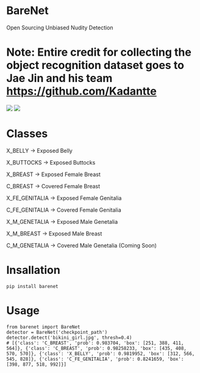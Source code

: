 # BareNet
Open Sourcing Unbiased Nudity Detection

# Note: Entire credit for collecting the object recognition dataset goes to Jae Jin and his team https://github.com/Kadantte

![](https://i.imgur.com/5J9ESnu.png) ![](https://i.imgur.com/Fs6exOx.png)


# Classes
X_BELLY -> Exposed Belly

X_BUTTOCKS -> Exposed Buttocks

X_BREAST -> Exposed Female Breast

C_BREAST -> Covered Female Breast

X_FE_GENITALIA -> Exposed Female Genitalia

C_FE_GENITALIA -> Covered Female Genitalia

X_M_GENETALIA -> Exposed Male Genetalia

X_M_BREAST -> Exposed Male Breast

C_M_GENETALIA -> Covered Male Genetalia (Coming Soon)

# Insallation
```
pip install barenet
```

# Usage
```
from barenet import BareNet
detector = BareNet('checkpoint_path')
detector.detect('bikini_girl.jpg', thresh=0.4)
# [{'class': 'C_BREAST', 'prob': 0.983704, 'box': [251, 388, 411, 564]}, {'class': 'C_BREAST', 'prob': 0.98258233, 'box': [435, 408, 570, 570]}, {'class': 'X_BELLY', 'prob': 0.9819952, 'box': [312, 566, 545, 828]}, {'class': 'C_FE_GENITALIA', 'prob': 0.8241659, 'box': [398, 877, 518, 992]}]
```

